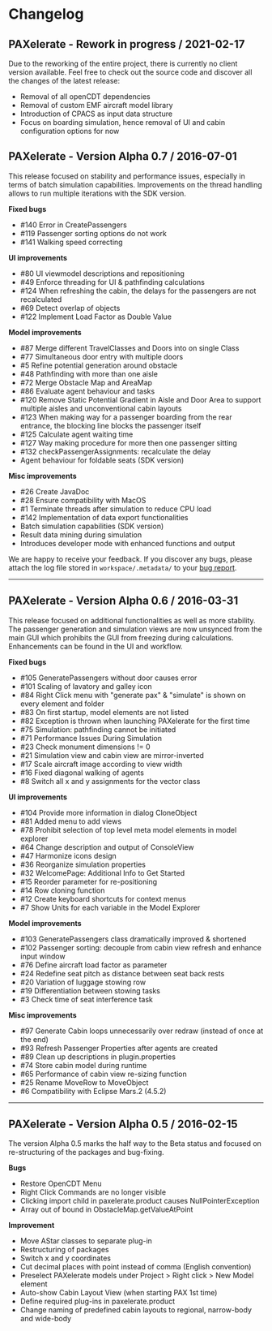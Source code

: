 # Changelog

## PAXelerate - Rework in progress / 2021-02-17

Due to the reworking of the entire project, there is currently no client version available. Feel free to check out the source code and discover all the changes of the latest release:

* Removal of all openCDT dependencies
* Removal of custom EMF aircraft model library
* Introduction of CPACS as input data structure
* Focus on boarding simulation, hence removal of UI and cabin configuration options for now

## PAXelerate - Version Alpha 0.7 / 2016-07-01

This release focused on stability and performance issues, especially in terms of batch simulation capabilities. Improvements on the thread handling allows to run multiple iterations with the SDK version. 

**Fixed bugs**
- #140 Error in CreatePassengers
- #119 Passenger sorting options do not work
- #141 Walking speed correcting

**UI improvements**
- #80 UI viewmodel descriptions and repositioning
- #49 Enforce threading for UI & pathfinding calculations
- #124 When refreshing the cabin, the delays for the passengers are not recalculated 
- #69 Detect overlap of objects 
- #122 Implement Load Factor as Double Value

**Model improvements**
- #87 Merge different TravelClasses and Doors into on single Class
- #77 Simultaneous door entry with multiple doors 
- #5 Refine potential generation around obstacle 
- #48 Pathfinding with more than one aisle
- #72 Merge Obstacle Map and AreaMap
- #86 Evaluate agent behaviour and tasks
- #120 Remove Static Potential Gradient in Aisle and Door Area to support multiple aisles and unconventional cabin layouts 
- #123 When making way for a passenger boarding from the rear entrance, the blocking line blocks the passenger itself
- #125 Calculate agent waiting time 
- #127 Way making procedure for more then one passenger sitting
- #132 checkPassengerAssignments: recalculate the delay
- Agent behaviour for foldable seats (SDK version)

**Misc improvements**
- #26 Create JavaDoc
- #28 Ensure compatibility with MacOS
- #1 Terminate threads after simulation to reduce CPU load
- #142 Implementation of data export functionalities
- Batch simulation capabilities (SDK version)
- Result data mining during simulation
- Introduces developer mode with enhanced functions and output


We are happy to receive your feedback. If you discover any bugs, please attach the log file stored in `workspace/.metadata/` to your [bug report](https://github.com/BauhausLuftfahrt/PAXelerate/issues/new).

---


## PAXelerate - Version Alpha 0.6 / 2016-03-31

This release focused on additional functionalities as well as more stability. The passenger generation and simulation views are now unsynced from the main GUI which prohibits the GUI from freezing during calculations. Enhancements can be found in the UI and workflow.

**Fixed bugs**

- #105 GeneratePassengers without door causes error 
- #101 Scaling of lavatory and galley icon 
- #84 Right Click menu with "generate pax" & "simulate" is shown on every element and folder
- #83 On first startup, model elements are not listed
- #82 Exception is thrown when launching PAXelerate for the first time
- #75 Simulation: pathfinding cannot be initiated
- #71 Performance Issues During Simulation
- #23 Check monument dimensions != 0
- #21 Simulation view and cabin view are mirror-inverted
- #17 Scale aircraft image according to view width
- #16 Fixed diagonal walking of agents
- #8 Switch all x and y assignments for the vector class

**UI improvements**
- #104 Provide more information in dialog CloneObject
- #81 Added menu to add views 
- #78 Prohibit selection of top level meta model elements in model explorer
- #64 Change description and output of ConsoleView
- #47 Harmonize icons design
- #36 Reorganize simulation properties
- #32 WelcomePage: Additional Info to Get Started
- #15 Reorder parameter for re-positioning
- #14 Row cloning function
- #12 Create keyboard shortcuts for context menus
- #7 Show Units for each variable in the Model Explorer

**Model improvements**
- #103 GeneratePassengers class dramatically improved & shortened
- #102 Passenger sorting: decouple from cabin view refresh and enhance input window
- #76 Define aircraft load factor as parameter
- #24 Redefine seat pitch as distance between seat back rests
- #20 Variation of luggage stowing row
- #19 Differentiation between stowing tasks
- #3 Check time of seat interference task

**Misc improvements**

- #97 Generate Cabin loops unnecessarily over redraw (instead of once at the end)
- #93 Refresh Passenger Properties after agents are created
- #89 Clean up descriptions in plugin.properties
- #74 Store cabin model during runtime 
- #65 Performance of cabin view re-sizing function
- #25 Rename MoveRow to MoveObject
- #6 Compatibility with Eclipse Mars.2 (4.5.2)

---

## PAXelerate - Version Alpha 0.5 / 2016-02-15 ##

The version Alpha 0.5 marks the half way to the Beta status and focused on re-structuring of the packages and bug-fixing.

**Bugs**

- Restore OpenCDT Menu
- Right Click Commands are no longer visible
- Clicking import child in paxelerate.product causes NullPointerException
- Array out of bound in ObstacleMap.getValueAtPoint

**Improvement**

- Move AStar classes to separate plug-in
- Restructuring of packages
- Switch x and y coordinates
- Cut decimal places with point instead of comma (English convention)
- Preselect PAXelerate models under Project > Right click > New Model element
- Auto-show Cabin Layout View (when starting PAX 1st time)
- Define required plug-ins in paxelerate.product
- Change naming of predefined cabin layouts to regional, narrow-body and wide-body


